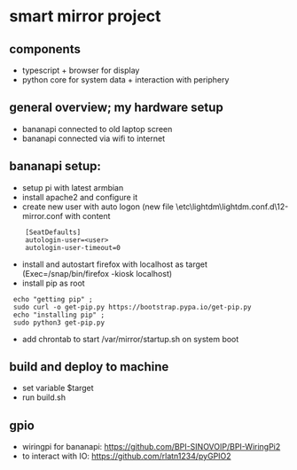 # smart mirror project

## components
- typescript + browser for display
- python core for system data + interaction with periphery

## general overview; my hardware setup 
- bananapi connected to old laptop screen
- bananapi connected via wifi to internet

## bananapi setup:
- setup pi with latest armbian
- install apache2 and configure it
- create new user with auto logon (new file \etc\lightdm\lightdm.conf.d\12-mirror.conf with content 
```  
    [SeatDefaults]
    autologin-user=<user>
    autologin-user-timeout=0
```
- install and autostart firefox with localhost as target (Exec=/snap/bin/firefox -kiosk localhost)
- install pip as root
```
 echo "getting pip" ;
 sudo curl -o get-pip.py https://bootstrap.pypa.io/get-pip.py
 echo "installing pip" ;
 sudo python3 get-pip.py
```
- add chrontab to start /var/mirror/startup.sh on system boot

## build and deploy to machine
- set variable $target
- run build.sh


## gpio
- wiringpi for bananapi: https://github.com/BPI-SINOVOIP/BPI-WiringPi2
- to interact with IO: https://github.com/rlatn1234/pyGPIO2